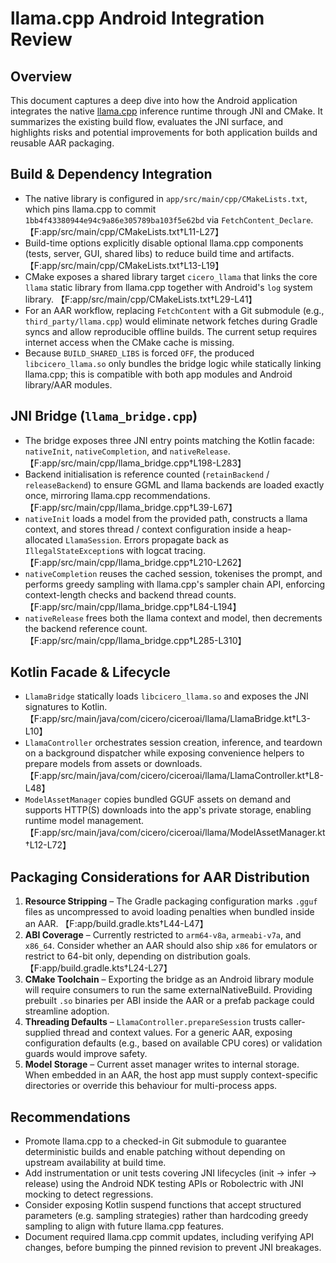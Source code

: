 # llama.cpp Android Integration Review

## Overview
This document captures a deep dive into how the Android application integrates the native
[llama.cpp](https://github.com/ggml-org/llama.cpp) inference runtime through JNI and CMake. It
summarizes the existing build flow, evaluates the JNI surface, and highlights risks and potential
improvements for both application builds and reusable AAR packaging.

## Build & Dependency Integration
- The native library is configured in `app/src/main/cpp/CMakeLists.txt`, which pins llama.cpp to
  commit `1bb4f43380944e94c9a86e305789ba103f5e62bd` via `FetchContent_Declare`. 【F:app/src/main/cpp/CMakeLists.txt†L11-L27】
- Build-time options explicitly disable optional llama.cpp components (tests, server, GUI, shared
  libs) to reduce build time and artifacts. 【F:app/src/main/cpp/CMakeLists.txt†L13-L19】
- CMake exposes a shared library target `cicero_llama` that links the core `llama` static library
  from llama.cpp together with Android's `log` system library. 【F:app/src/main/cpp/CMakeLists.txt†L29-L41】
- For an AAR workflow, replacing `FetchContent` with a Git submodule (e.g., `third_party/llama.cpp`)
  would eliminate network fetches during Gradle syncs and allow reproducible offline builds. The
  current setup requires internet access when the CMake cache is missing.
- Because `BUILD_SHARED_LIBS` is forced `OFF`, the produced `libcicero_llama.so` only bundles the
  bridge logic while statically linking llama.cpp; this is compatible with both app modules and
  Android library/AAR modules.

## JNI Bridge (`llama_bridge.cpp`)
- The bridge exposes three JNI entry points matching the Kotlin facade: `nativeInit`,
  `nativeCompletion`, and `nativeRelease`. 【F:app/src/main/cpp/llama_bridge.cpp†L198-L283】
- Backend initialisation is reference counted (`retainBackend` / `releaseBackend`) to ensure GGML and
  llama backends are loaded exactly once, mirroring llama.cpp recommendations. 【F:app/src/main/cpp/llama_bridge.cpp†L39-L67】
- `nativeInit` loads a model from the provided path, constructs a llama context, and stores thread /
  context configuration inside a heap-allocated `LlamaSession`. Errors propagate back as
  `IllegalStateException`s with logcat tracing. 【F:app/src/main/cpp/llama_bridge.cpp†L210-L262】
- `nativeCompletion` reuses the cached session, tokenises the prompt, and performs greedy sampling
  with llama.cpp's sampler chain API, enforcing context-length checks and backend thread counts.
  【F:app/src/main/cpp/llama_bridge.cpp†L84-L194】
- `nativeRelease` frees both the llama context and model, then decrements the backend reference
  count. 【F:app/src/main/cpp/llama_bridge.cpp†L285-L310】

## Kotlin Facade & Lifecycle
- `LlamaBridge` statically loads `libcicero_llama.so` and exposes the JNI signatures to Kotlin.
  【F:app/src/main/java/com/cicero/ciceroai/llama/LlamaBridge.kt†L3-L10】
- `LlamaController` orchestrates session creation, inference, and teardown on a background dispatcher
  while exposing convenience helpers to prepare models from assets or downloads. 【F:app/src/main/java/com/cicero/ciceroai/llama/LlamaController.kt†L8-L48】
- `ModelAssetManager` copies bundled GGUF assets on demand and supports HTTP(S) downloads into the
  app's private storage, enabling runtime model management. 【F:app/src/main/java/com/cicero/ciceroai/llama/ModelAssetManager.kt†L12-L72】

## Packaging Considerations for AAR Distribution
1. **Resource Stripping** – The Gradle packaging configuration marks `.gguf` files as uncompressed to
   avoid loading penalties when bundled inside an AAR. 【F:app/build.gradle.kts†L44-L47】
2. **ABI Coverage** – Currently restricted to `arm64-v8a`, `armeabi-v7a`, and `x86_64`. Consider
   whether an AAR should also ship `x86` for emulators or restrict to 64-bit only, depending on
   distribution goals. 【F:app/build.gradle.kts†L24-L27】
3. **CMake Toolchain** – Exporting the bridge as an Android library module will require consumers to
   run the same externalNativeBuild. Providing prebuilt `.so` binaries per ABI inside the AAR or a
   prefab package could streamline adoption.
4. **Threading Defaults** – `LlamaController.prepareSession` trusts caller-supplied thread and context
   values. For a generic AAR, exposing configuration defaults (e.g., based on available CPU cores) or
   validation guards would improve safety.
5. **Model Storage** – Current asset manager writes to internal storage. When embedded in an AAR, the
   host app must supply context-specific directories or override this behaviour for multi-process
   apps.

## Recommendations
- Promote llama.cpp to a checked-in Git submodule to guarantee deterministic builds and enable
  patching without depending on upstream availability at build time.
- Add instrumentation or unit tests covering JNI lifecycles (init → infer → release) using the
  Android NDK testing APIs or Robolectric with JNI mocking to detect regressions.
- Consider exposing Kotlin suspend functions that accept structured parameters (e.g. sampling
  strategies) rather than hardcoding greedy sampling to align with future llama.cpp features.
- Document required llama.cpp commit updates, including verifying API changes, before bumping the
  pinned revision to prevent JNI breakages.
